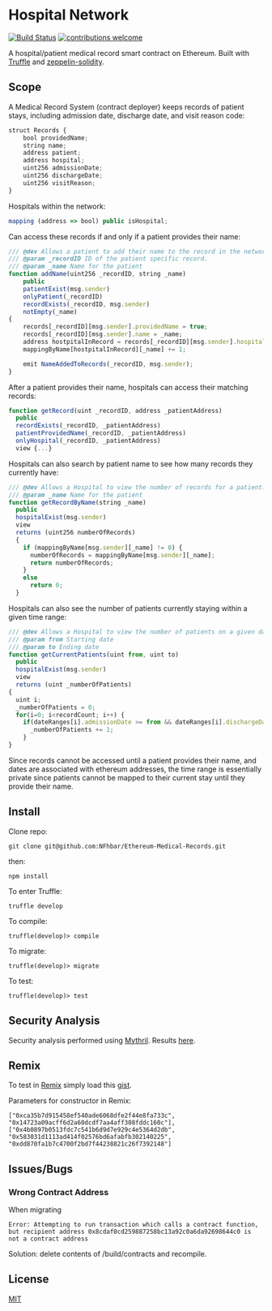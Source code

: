 # Hospital Network

<div>

[![Build Status](https://travis-ci.org/NFhbar/Ethereum-Medical-Records.png?branch=master)](https://travis-ci.org/NFhbar/Ethereum-Medical-Records)
[![contributions welcome](https://img.shields.io/badge/contributions-welcome-brightgreen.svg?style=flat)](https://github.com/dwyl/esta/issues)

</div>

A hospital/patient medical record smart contract on Ethereum.
Built with [Truffle](http://truffleframework.com/) and [zeppelin-solidity](https://github.com/OpenZeppelin/zeppelin-solidity/blob/master/contracts/ownership/Ownable.sol).

## Scope
A Medical Record System (contract deployer) keeps records of patient stays, including admission date, discharge date, and visit reason code:

```javascript
struct Records {
    bool providedName;
    string name;
    address patient;
    address hospital;
    uint256 admissionDate;
    uint256 dischargeDate;
    uint256 visitReason;
}
```
Hospitals within the network:

```javascript
mapping (address => bool) public isHospital;
```
Can access these records if and only if a patient provides their name:

```javascript
/// @dev Allows a patient to add their name to the record in the network.
/// @param _recordID ID of the patient specific record.
/// @param _name Name for the patient
function addName(uint256 _recordID, string _name)
    public
    patientExist(msg.sender)
    onlyPatient(_recordID)
    recordExists(_recordID, msg.sender)
    notEmpty(_name)
{
    records[_recordID][msg.sender].providedName = true;
    records[_recordID][msg.sender].name = _name;
    address hostpitalInRecord = records[_recordID][msg.sender].hospital;
    mappingByName[hostpitalInRecord][_name] += 1;

    emit NameAddedToRecords(_recordID, msg.sender);
}
```
After a patient provides their name, hospitals can access their matching records:

```javascript
function getRecord(uint _recordID, address _patientAddress)
  public
  recordExists(_recordID, _patientAddress)
  patientProvidedName(_recordID, _patientAddress)
  onlyHospital(_recordID, _patientAddress)
  view {...}
```
Hospitals can also search by patient name to see how many records they currently have:

```javascript
/// @dev Allows a Hospital to view the number of records for a patient.
/// @param _name Name for the patient
function getRecordByName(string _name)
  public
  hospitalExist(msg.sender)
  view
  returns (uint256 numberOfRecords)
  {
    if (mappingByName[msg.sender][_name] != 0) {
      numberOfRecords = mappingByName[msg.sender][_name];
      return numberOfRecords;
    }
    else
      return 0;
  }
```

Hospitals can also see the number of patients currently staying within a given time range:
```javascript
/// @dev Allows a Hospital to view the number of patients on a given date range.
/// @param from Starting date
/// @param to Ending date
function getCurrentPatients(uint from, uint to)
  public
  hospitalExist(msg.sender)
  view
  returns (uint _numberOfPatients)
{
  uint i;
  _numberOfPatients = 0;
  for(i=0; i<recordCount; i++) {
    if(dateRanges[i].admissionDate >= from && dateRanges[i].dischargeDate <= to)
      _numberOfPatients += 1;
    }
}
```

Since records cannot be accessed until a patient provides their name, and dates are
associated with ethereum addresses, the time range is essentially private since patients
cannot be mapped to their current stay until they provide their name.

## Install
Clone repo:
```
git clone git@github.com:NFhbar/Ethereum-Medical-Records.git
```
then:
```
npm install
```
To enter Truffle:
```
truffle develop
```
To compile:
```
truffle(develop)> compile
```
To migrate:
```
truffle(develop)> migrate
```
To test:
```
truffle(develop)> test
```

## Security Analysis
Security analysis performed using [Mythril](https://github.com/NFhbar/mythril).
Results [here](https://github.com/NFhbar/Ethereum-Medical-Records/blob/master/security/README_MYTHRIL.md).

## Remix

To test in [Remix](http://remix.ethereum.org/) simply load this [gist](https://gist.github.com/NFhbar/551845ee58b4d54418d0665ed72d326a).

Parameters for constructor in Remix:
```
["0xca35b7d915458ef540ade6068dfe2f44e8fa733c", "0x14723a09acff6d2a60dcdf7aa4aff308fddc160c"],["0x4b0897b0513fdc7c541b6d9d7e929c4e5364d2db", "0x583031d1113ad414f02576bd6afabfb302140225", "0xdd870fa1b7c4700f2bd7f44238821c26f7392148"]
```

## Issues/Bugs
### Wrong Contract Address
When migrating
```
Error: Attempting to run transaction which calls a contract function, but recipient address 0x8cdaf0cd259887258bc13a92c0a6da92698644c0 is not a contract address
```
Solution: delete contents of /build/contracts and recompile.

## License
[MIT](https://github.com/OpenZeppelin/zeppelin-solidity/blob/master/LICENSE)
